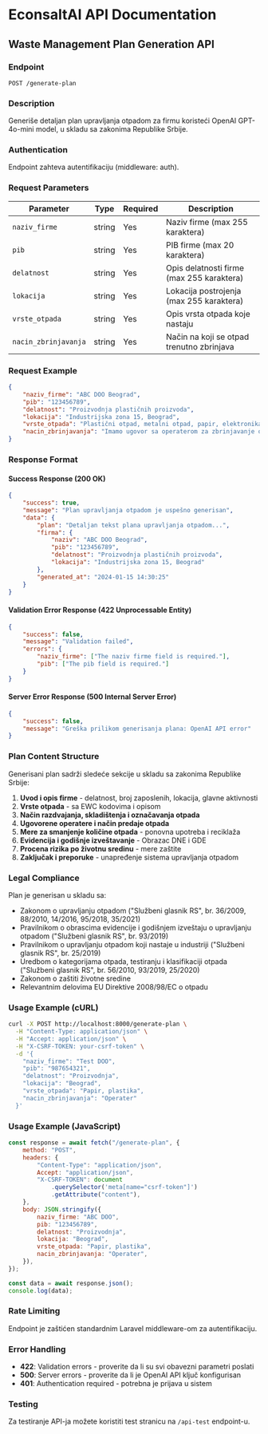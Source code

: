 # EconsaltAI API Documentation

## Waste Management Plan Generation API

### Endpoint

```
POST /generate-plan
```

### Description

Generiše detaljan plan upravljanja otpadom za firmu koristeći OpenAI GPT-4o-mini model, u skladu sa zakonima Republike Srbije.

### Authentication

Endpoint zahteva autentifikaciju (middleware: auth).

### Request Parameters

| Parameter            | Type   | Required | Description                               |
| -------------------- | ------ | -------- | ----------------------------------------- |
| `naziv_firme`        | string | Yes      | Naziv firme (max 255 karaktera)           |
| `pib`                | string | Yes      | PIB firme (max 20 karaktera)              |
| `delatnost`          | string | Yes      | Opis delatnosti firme (max 255 karaktera) |
| `lokacija`           | string | Yes      | Lokacija postrojenja (max 255 karaktera)  |
| `vrste_otpada`       | string | Yes      | Opis vrsta otpada koje nastaju            |
| `nacin_zbrinjavanja` | string | Yes      | Način na koji se otpad trenutno zbrinjava |

### Request Example

```json
{
    "naziv_firme": "ABC DOO Beograd",
    "pib": "123456789",
    "delatnost": "Proizvodnja plastičnih proizvoda",
    "lokacija": "Industrijska zona 15, Beograd",
    "vrste_otpada": "Plastični otpad, metalni otpad, papir, elektronika",
    "nacin_zbrinjavanja": "Imamo ugovor sa operaterom za zbrinjavanje otpada"
}
```

### Response Format

#### Success Response (200 OK)

```json
{
    "success": true,
    "message": "Plan upravljanja otpadom je uspešno generisan",
    "data": {
        "plan": "Detaljan tekst plana upravljanja otpadom...",
        "firma": {
            "naziv": "ABC DOO Beograd",
            "pib": "123456789",
            "delatnost": "Proizvodnja plastičnih proizvoda",
            "lokacija": "Industrijska zona 15, Beograd"
        },
        "generated_at": "2024-01-15 14:30:25"
    }
}
```

#### Validation Error Response (422 Unprocessable Entity)

```json
{
    "success": false,
    "message": "Validation failed",
    "errors": {
        "naziv_firme": ["The naziv firme field is required."],
        "pib": ["The pib field is required."]
    }
}
```

#### Server Error Response (500 Internal Server Error)

```json
{
    "success": false,
    "message": "Greška prilikom generisanja plana: OpenAI API error"
}
```

### Plan Content Structure

Generisani plan sadrži sledeće sekcije u skladu sa zakonima Republike Srbije:

1. **Uvod i opis firme** - delatnost, broj zaposlenih, lokacija, glavne aktivnosti
2. **Vrste otpada** - sa EWC kodovima i opisom
3. **Način razdvajanja, skladištenja i označavanja otpada**
4. **Ugovorene operatere i način predaje otpada**
5. **Mere za smanjenje količine otpada** - ponovna upotreba i reciklaža
6. **Evidencija i godišnje izveštavanje** - Obrazac DNE i GDE
7. **Procena rizika po životnu sredinu** - mere zaštite
8. **Zaključak i preporuke** - unapređenje sistema upravljanja otpadom

### Legal Compliance

Plan je generisan u skladu sa:

-   Zakonom o upravljanju otpadom ("Službeni glasnik RS", br. 36/2009, 88/2010, 14/2016, 95/2018, 35/2021)
-   Pravilnikom o obrascima evidencije i godišnjem izveštaju o upravljanju otpadom ("Službeni glasnik RS", br. 93/2019)
-   Pravilnikom o upravljanju otpadom koji nastaje u industriji ("Službeni glasnik RS", br. 25/2019)
-   Uredbom o kategorijama otpada, testiranju i klasifikaciji otpada ("Službeni glasnik RS", br. 56/2010, 93/2019, 25/2020)
-   Zakonom o zaštiti životne sredine
-   Relevantnim delovima EU Direktive 2008/98/EC o otpadu

### Usage Example (cURL)

```bash
curl -X POST http://localhost:8000/generate-plan \
  -H "Content-Type: application/json" \
  -H "Accept: application/json" \
  -H "X-CSRF-TOKEN: your-csrf-token" \
  -d '{
    "naziv_firme": "Test DOO",
    "pib": "987654321",
    "delatnost": "Proizvodnja",
    "lokacija": "Beograd",
    "vrste_otpada": "Papir, plastika",
    "nacin_zbrinjavanja": "Operater"
  }'
```

### Usage Example (JavaScript)

```javascript
const response = await fetch("/generate-plan", {
    method: "POST",
    headers: {
        "Content-Type": "application/json",
        Accept: "application/json",
        "X-CSRF-TOKEN": document
            .querySelector('meta[name="csrf-token"]')
            .getAttribute("content"),
    },
    body: JSON.stringify({
        naziv_firme: "ABC DOO",
        pib: "123456789",
        delatnost: "Proizvodnja",
        lokacija: "Beograd",
        vrste_otpada: "Papir, plastika",
        nacin_zbrinjavanja: "Operater",
    }),
});

const data = await response.json();
console.log(data);
```

### Rate Limiting

Endpoint je zaštićen standardnim Laravel middleware-om za autentifikaciju.

### Error Handling

-   **422**: Validation errors - proverite da li su svi obavezni parametri poslati
-   **500**: Server errors - proverite da li je OpenAI API ključ konfigurisan
-   **401**: Authentication required - potrebna je prijava u sistem

### Testing

Za testiranje API-ja možete koristiti test stranicu na `/api-test` endpoint-u.

